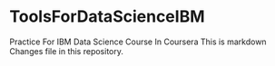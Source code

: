 # ToolsForDataScienceIBM
Practice For IBM Data Science Course In Coursera 
This is markdown Changes file in this repository. 

